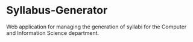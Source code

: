 # Syllabus-Generator
Web application for managing the generation of syllabi for the Computer and Information Science department.
